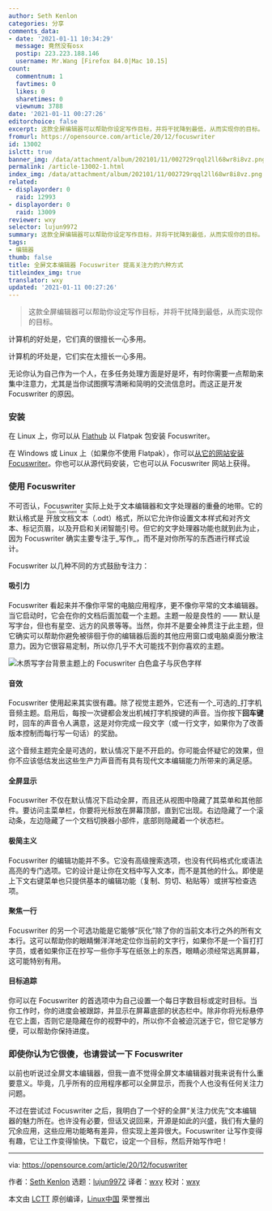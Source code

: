 ```yaml
---
author: Seth Kenlon
categories: 分享
comments_data:
- date: '2021-01-11 10:34:29'
  message: 竟然没有osx
  postip: 223.223.188.146
  username: Mr.Wang [Firefox 84.0|Mac 10.15]
count:
  commentnum: 1
  favtimes: 0
  likes: 0
  sharetimes: 0
  viewnum: 3788
date: '2021-01-11 00:27:26'
editorchoice: false
excerpt: 这款全屏编辑器可以帮助你设定写作目标，并将干扰降到最低，从而实现你的目标。
fromurl: https://opensource.com/article/20/12/focuswriter
id: 13002
islctt: true
banner_img: /data/attachment/album/202101/11/002729rqql2ll68wr8i8vz.png
permalink: /article-13002-1.html
index_img: /data/attachment/album/202101/11/002729rqql2ll68wr8i8vz.png.thumb.jpg
related:
- displayorder: 0
  raid: 12993
- displayorder: 0
  raid: 13009
reviewer: wxy
selector: lujun9972
summary: 这款全屏编辑器可以帮助你设定写作目标，并将干扰降到最低，从而实现你的目标。
tags:
- 编辑器
thumb: false
title: 全屏文本编辑器 Focuswriter 提高关注力的六种方式
titleindex_img: true
translator: wxy
updated: '2021-01-11 00:27:26'
---
```



> 
> 这款全屏编辑器可以帮助你设定写作目标，并将干扰降到最低，从而实现你的目标。
> 
> 
> 


计算机的好处是，它们真的很擅长一心多用。


计算机的坏处是，它们实在太擅长一心多用。


无论你认为自己作为一个人，在多任务处理方面是好是坏，有时你需要一点帮助来集中注意力，尤其是当你试图撰写清晰和简明的交流信息时。而这正是开发 Focuswriter 的原因。


### 安装


在 Linux 上，你可以从 [Flathub](https://flathub.org/apps/details/org.gottcode.FocusWriter) 以 Flatpak 包安装 Focuswriter。


在 Windows 或 Linux 上（如果你不使用 Flatpak），你可以[从它的网站安装 Focuswriter](https://gottcode.org/focuswriter/)。你也可以从源代码安装，它也可以从 Focuswriter 网站上获得。


### 使用 Focuswriter


不可否认，Focuswriter 实际上处于文本编辑器和文字处理器的重叠的地带。它的默认格式是 <ruby> 开放文档文本 <rt>  Open Document Text </rt></ruby>（.odt）格式，所以它允许你设置文本样式和对齐文本、标记页眉，以及开启和关闭智能引号。但它的文字处理器功能也就到此为止，因为 Focuswriter 确实主要专注于\_写作\_，而不是对你所写的东西进行样式设计。


Focuswriter 以几种不同的方式鼓励专注力：


#### 吸引力


Focuswriter 看起来并不像你平常的电脑应用程序，更不像你平常的文本编辑器。当它启动时，它会在你的文档后面加载一个主题。主题一般是良性的 —— 默认是写字台，但也有星空、远方的风景等等。当然，你并不是要全神贯注于此主题，但它确实可以帮助你避免被徘徊于你的编辑器后面的其他应用窗口或电脑桌面分散注意力。因为它很容易定制，所以你几乎不大可能找不到你喜欢的主题。


![木质写字台背景主题上的 Focuswriter 白色盒子与灰色字样](/data/attachment/album/202101/11/002729rqql2ll68wr8i8vz.png "Focuswriter white box with gray wording on wooden writing desk background theme")


#### 音效


Focuswriter 使用起来其实很有趣。除了视觉主题外，它还有一个\_可选的\_打字机音频主题。启用后，每按一次键都会发出机械打字机按键的声音。当你按下**回车键**时，回车的声音令人满意，这是对你完成一段文字（或一行文字，如果你为了改善版本控制而每行写一句话）的奖励。


这个音频主题完全是可选的，默认情况下是不开启的。你可能会怀疑它的效果，但你不应该低估发出这些生产力声音而有具有现代文本编辑能力所带来的满足感。


#### 全屏显示


Focuswriter 不仅在默认情况下启动全屏，而且还从视图中隐藏了其菜单和其他部件。要访问主菜单栏，你要将光标放在屏幕顶部，直到它出现。右边隐藏了一个滚动条，左边隐藏了一个文档切换器小部件，底部则隐藏着一个状态栏。


#### 极简主义


Focuswriter 的编辑功能并不多。它没有高级搜索选项，也没有代码格式化或语法高亮的专门选项。它的设计是让你在文档中写入文本，而不是其他的什么。即使是上下文右键菜单也只提供基本的编辑功能（复制、剪切、粘贴等）或拼写检查选项。


#### 聚焦一行


Focuswriter 的另一个可选功能是它能够“灰化”除了你的当前文本行之外的所有文本行。这可以帮助你的眼睛懒洋洋地定位你当前的文字行，如果你不是一个盲打打字员，或者如果你正在抄写一些你手写在纸张上的东西，眼睛必须经常远离屏幕，这可能特别有用。


#### 目标追踪


你可以在 Focuswriter 的首选项中为自己设置一个每日字数目标或定时目标。当你工作时，你的进度会被跟踪，并显示在屏幕底部的状态栏中。除非你将光标悬停在它上面，否则它是隐藏在你的视野中的，所以你不会被迫沉迷于它，但它足够方便，可以帮助你保持进度。


### 即使你认为它很傻，也请尝试一下 Focuswriter


以前也听说过全屏文本编辑器，但我一直不觉得全屏文本编辑器对我来说有什么重要意义。毕竟，几乎所有的应用程序都可以全屏显示，而我个人也没有任何关注力问题。


不过在尝试过 Focuswriter 之后，我明白了一个好的全屏“关注力优先”文本编辑器的魅力所在。也许没有必要，但话又说回来，开源是如此的兴盛，我们有大量的冗余应用，这些应用功能略有差异，但实现上差异很大。Focuswriter 让写作变得有趣，它让工作变得愉快。下载它，设定一个目标，然后开始写作吧！




---


via: <https://opensource.com/article/20/12/focuswriter>


作者：[Seth Kenlon](https://opensource.com/users/seth) 选题：[lujun9972](https://github.com/lujun9972) 译者：[wxy](https://github.com/wxy) 校对：[wxy](https://github.com/wxy)


本文由 [LCTT](https://github.com/LCTT/TranslateProject) 原创编译，[Linux中国](https://linux.cn/) 荣誉推出